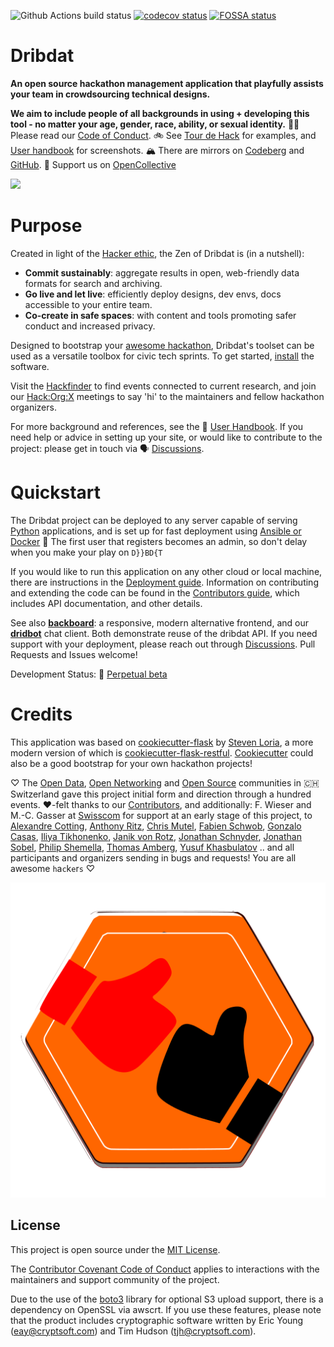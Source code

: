 ![Github Actions build status](https://github.com/dribdat/dribdat/workflows/build/badge.svg)
[![codecov status](https://codecov.io/gh/dribdat/dribdat/branch/main/graph/badge.svg?token=Ccd1vTxRXg)](https://codecov.io/gh/dribdat/dribdat)
[![FOSSA status](https://app.fossa.com/api/projects/git%2Bgithub.com%2Floleg%2Fdribdat.svg?type=shield)](https://app.fossa.com/projects/git%2Bgithub.com%2Floleg%2Fdribdat?ref=badge_shield)

# Dribdat

**An open source hackathon management application that playfully assists your team in crowdsourcing technical designs.** 

**We aim to include people of all backgrounds in using + developing this tool - no matter your age, gender, race, ability, or sexual identity.** 🏳️‍🌈 Please read our [Code of Conduct](code_of_conduct.md). 🚲 See [Tour de Hack](https://dribdat.cc/tour) for examples, and [User handbook](https://dribdat.cc/usage) for screenshots. 🏔️ There are mirrors on [Codeberg](https://codeberg.org/dribdat/dribdat) and [GitHub](https://github.com/dribdat/dribdat). 🩵 Support us on [OpenCollective](https://opencollective.com/dribdat/updates)

<a href="https://opencollective.com/dribdat/donate" target="_blank"><img src="https://opencollective.com/dribdat/donate/button@2x.png?color=blue" width=300 /></a>

# Purpose

Created in light of the [Hacker ethic](https://en.wikipedia.org/wiki/Hacker_ethic), the Zen of Dribdat is (in a nutshell):

- **Commit sustainably**: aggregate results in open, web-friendly data formats for search and archiving.
- **Go live and let live**: efficiently deploy designs, dev envs, docs accessible to your entire team.
- **Co-create in safe spaces**: with content and tools promoting safer conduct and increased privacy.

Designed to bootstrap your [awesome hackathon](https://github.com/dribdat/awesome-hackathon), Dribdat's toolset can be used as a versatile toolbox for civic tech sprints. To get started, [install](#Quickstart) the software. 

Visit the [Hackfinder](https://hackintegration.ch/hackfinder) to find events connected to current research, and join our [Hack:Org:X](https://hackorgx.dribdat.cc) meetings to say 'hi' to the maintainers and fellow hackathon organizers.

For more background and references, see the 📖 [User Handbook](https://docs.dribdat.cc/usage). If you need help or advice in setting up your site, or would like to contribute to the project: please get in touch via 🗣️ [Discussions](https://github.com/orgs/dribdat/discussions).

# Quickstart

The Dribdat project can be deployed to any server capable of serving [Python](https://python.org) applications, and is set up for fast deployment using [Ansible or Docker](https://dribdat.cc/deploy) 🏀 The first user that registers becomes an admin, so don't delay when you make your play on `D}}BD{T` 

If you would like to run this application on any other cloud or local machine, there are instructions in the [Deployment guide](https://docs.dribdat.cc/deploy). Information on contributing and extending the code can be found in the [Contributors guide](https://docs.dribdat.cc/contribute), which includes API documentation, and other details.

See also **[backboard](https://github.com/dribdat/backboard)**: a responsive, modern alternative frontend, and our **[dridbot](https://github.com/dribdat/dridbot)** chat client. Both demonstrate reuse of the dribdat API. If you need support with your deployment, please reach out through [Discussions](https://github.com/orgs/dribdat/discussions). Pull Requests and Issues welcome!

Development Status: 🍌 [Perpetual beta](https://en.wikipedia.org/wiki/Perpetual_beta)

# Credits

This application was based on [cookiecutter-flask](https://github.com/sloria/cookiecutter-flask) by [Steven Loria](https://github.com/sloria), a more modern version of which is [cookiecutter-flask-restful](https://github.com/karec/cookiecutter-flask-restful). [Cookiecutter](https://cookiecutter.readthedocs.io/en/stable/README.html#available-templates) could also be a good bootstrap for your own hackathon projects!

♡ The [Open Data](https://opendata.ch), [Open Networking](https://opennetworkinfrastructure.org/) and [Open Source](https://dinacon.ch) communities in 🇨🇭 Switzerland gave this project initial form and direction through a hundred events. ♥-felt thanks to our [Contributors](https://github.com/dribdat/dribdat/graphs/contributors), and additionally: F. Wieser and M.-C. Gasser at [Swisscom](http://swisscom.com) for support at an early stage of this project, to [Alexandre Cotting](https://github.com/Cotting), [Anthony Ritz](https://github.com/RitzAnthony), [Chris Mutel](https://github.com/cmutel), [Fabien Schwob](https://github.com/jibaku), [Gonzalo Casas](https://github.com/gonzalocasas), [Iliya Tikhonenko](https://github.com/vleugelcomplement), [Janik von Rotz](https://janikvonrotz.ch/), [Jonathan Schnyder](https://github.com/jonHESSO), [Jonathan Sobel](https://github.com/JonathanSOBEL), [Philip Shemella](https://github.com/philshem), [Thomas Amberg](https://github.com/tamberg), [Yusuf Khasbulatov](https://github.com/khashashin) .. and all participants and organizers sending in bugs and requests! You are all awesome `h`a`c`k`e`r`s` ♡

![](dribdat/static/img/logo/logo13.png)

## License

This project is open source under the [MIT License](LICENSE).

The [Contributor Covenant Code of Conduct](code_of_conduct.md) applies to interactions with the maintainers and support community of the project.

Due to the use of the [boto3](https://github.com/boto/boto3/) library for optional S3 upload support, there is a dependency on OpenSSL via awscrt. If you use these features, please note that the product includes cryptographic software written by Eric Young (eay@cryptsoft.com) and Tim Hudson (tjh@cryptsoft.com).
